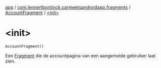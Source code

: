 [app](../../index.md) / [com.lennertbontinck.carmeetsandroidapp.fragments](../index.md) / [AccountFragment](index.md) / [&lt;init&gt;](./-init-.md)

# &lt;init&gt;

`AccountFragment()`

Een [Fragment](#) die de accountpagina van een aangemelde gebruiker laat zien.


